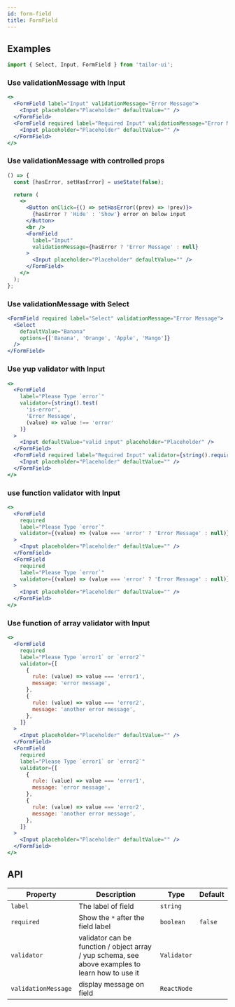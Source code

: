 ```yaml
---
id: form-field
title: FormField
---
```


## Examples

```js
import { Select, Input, FormField } from 'tailor-ui';
```

### Use validationMessage with Input

```jsx live
<>
  <FormField label="Input" validationMessage="Error Message">
    <Input placeholder="Placeholder" defaultValue="" />
  </FormField>
  <FormField required label="Required Input" validationMessage="Error Message">
    <Input placeholder="Placeholder" defaultValue="" />
  </FormField>
</>
```

### Use validationMessage with controlled props

```jsx live
() => {
  const [hasError, setHasError] = useState(false);

  return (
    <>
      <Button onClick={() => setHasError((prev) => !prev)}>
        {hasError ? 'Hide' : 'Show'} error on below input
      </Button>
      <br />
      <FormField
        label="Input"
        validationMessage={hasError ? 'Error Message' : null}
      >
        <Input placeholder="Placeholder" defaultValue="" />
      </FormField>
    </>
  );
};
```

### Use validationMessage with Select

```jsx live
<FormField required label="Select" validationMessage="Error Message">
  <Select
    defaultValue="Banana"
    options={['Banana', 'Orange', 'Apple', 'Mango']}
  />
</FormField>
```

### Use yup validator with Input

```jsx live
<>
  <FormField
    label="Please Type `error`"
    validator={string().test(
      'is-error',
      'Error Message',
      (value) => value !== 'error'
    )}
  >
    <Input defaultValue="valid input" placeholder="Placeholder" />
  </FormField>
  <FormField required label="Required Input" validator={string().required()}>
    <Input placeholder="Placeholder" defaultValue="" />
  </FormField>
</>
```

### use function validator with Input

```jsx live
<>
  <FormField
    required
    label="Please Type `error`"
    validator={(value) => (value === 'error' ? 'Error Message' : null)}
  >
    <Input placeholder="Placeholder" defaultValue="" />
  </FormField>
  <FormField
    required
    label="Please Type `error`"
    validator={(value) => (value === 'error' ? 'Error Message' : null)}
  >
    <Input placeholder="Placeholder" defaultValue="" />
  </FormField>
</>
```

### Use function of array validator with Input

```jsx live
<>
  <FormField
    required
    label="Please Type `error1` or `error2`"
    validator={[
      {
        rule: (value) => value === 'error1',
        message: 'error message',
      },
      {
        rule: (value) => value === 'error2',
        message: 'another error message',
      },
    ]}
  >
    <Input placeholder="Placeholder" defaultValue="" />
  </FormField>
  <FormField
    required
    label="Please Type `error1` or `error2`"
    validator={[
      {
        rule: (value) => value === 'error1',
        message: 'error message',
      },
      {
        rule: (value) => value === 'error2',
        message: 'another error message',
      },
    ]}
  >
    <Input placeholder="Placeholder" defaultValue="" />
  </FormField>
</>
```

## API

| Property            | Description                                                                                      | Type        | Default |
| ------------------- | ------------------------------------------------------------------------------------------------ | ----------- | ------- |
| `label`             | The label of field                                                                               | `string`    |         |
| `required`          | Show the `*` after the field label                                                               | `boolean`   | `false` |
| `validator`         | validator can be function / object array / yup schema, see above examples to learn how to use it | `Validator` |         |
| `validationMessage` | display message on field                                                                         | `ReactNode` |         |
